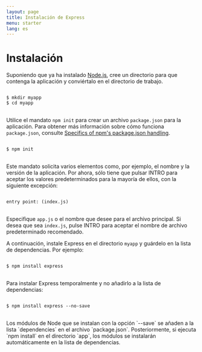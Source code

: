 ```yaml
---
layout: page
title: Instalación de Express
menu: starter
lang: es
---
```


# Instalación

Suponiendo que ya ha instalado [Node.js](https://nodejs.org/), cree un directorio para que contenga la aplicación y conviértalo en el directorio de trabajo.

<pre>
<code class="language-sh" translate="no">
$ mkdir myapp
$ cd myapp
</code>
</pre>

Utilice el mandato `npm init` para crear un archivo `package.json` para la aplicación.
Para obtener más información sobre cómo funciona `package.json`, consulte [Specifics of npm's package.json handling](https://docs.npmjs.com/files/package.json).

<pre>
<code class="language-sh" translate="no">
$ npm init
</code>
</pre>

Este mandato solicita varios elementos como, por ejemplo, el nombre y la versión de la aplicación.
Por ahora, sólo tiene que pulsar INTRO para aceptar los valores predeterminados para la mayoría de ellos, con la siguiente excepción:

<pre>
<code class="language-sh" translate="no">
entry point: (index.js)
</code>
</pre>

Especifique `app.js` o el nombre que desee para el archivo principal. Si desea que sea `index.js`, pulse INTRO para aceptar el nombre de archivo predeterminado recomendado.

A continuación, instale Express en el directorio `myapp` y guárdelo en la lista de dependencias. Por ejemplo:

<pre>
<code class="language-sh" translate="no">
$ npm install express
</code>
</pre>

Para instalar Express temporalmente y no añadirlo a la lista de dependencias:

<pre>
<code class="language-sh" translate="no">
$ npm install express --no-save
</code>
</pre>

<div class="doc-box doc-info" markdown="1">
Los módulos de Node que se instalan con la opción `--save` se añaden a la lista `dependencies` en el archivo `package.json`.
Posteriormente, si ejecuta `npm install` en el directorio `app`, los módulos se instalarán automáticamente en la lista de dependencias.
</div>
